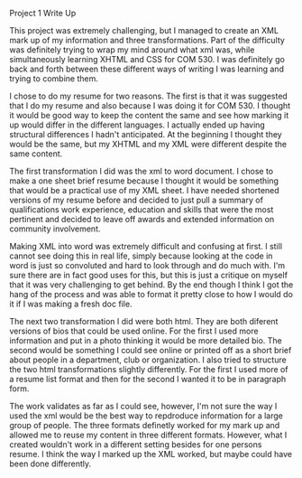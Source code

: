 Project 1 Write Up

  This project was extremely challenging, but I managed to create an XML mark up of my information and three transformations. Part of the difficulty was definitely trying to wrap my mind around what xml was, while simultaneously learning XHTML and CSS for COM 530. I was definitely go back and forth between these different ways of writing I was learning and trying to combine them.  

  I chose to do my resume for two reasons. The first is that it was suggested that I do my resume and also because I was doing it for COM 530. I thought it would be good way to keep the content the same and see how marking it up would differ in the different languages. I actually ended up having structural differences I hadn't anticipated. At the beginning I thought they would be the same, but my XHTML and my XML were different despite the same content. 

  The first transformation I did was the xml to word document. I chose to make a one sheet brief resume because I thought it would be something that would be a practical use of my XML sheet. I have needed shortened versions of my resume before and decided to just pull a summary of qualifications work experience, education and skills that were the most pertinent and decided to leave off awards and extended information on community involvement. 

  Making XML into word was extremely difficult and confusing at first. I still cannot see doing this in real life, simply because looking at the code in word is just so convoluted and hard to look through and do much with. I'm sure there are in fact good uses for this, but this is just a critique on myself that it was very challenging to get behind. By the end though I think I got the hang of the process and was able to format it pretty close to how I would do it if I was making a fresh doc file.

  The next two transformation I did were both html. They are both diferent versions of bios that could be used online. For the first I used more information and put in a photo thinking it would be more detailed bio. The second would be something I could see online or printed off as a short brief about people in a department, club or organization. I also tried to structure the two html transformations slightly differently. For the first I used more of a resume list format and then for the second I wanted it to be in paragraph form. 

  The work validates as far as I could see, however, I'm not sure the way I used the xml would be the best way to repdroduce information for a large group of people. The three formats definetly worked for my mark up and allowed me to reuse my content in three different formats. However, what I created wouldn't work in a different setting besides for one persons resume. I think the way I marked up the XML worked, but maybe could have been done differently. 


